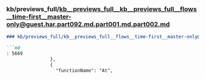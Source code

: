 ### kb/previews_full/kb__previews_full__kb__previews_full__flows__time-first__master-only@guest.har.part092.md.part001.md.part002.md

```md
### kb/previews_full/kb__previews_full__flows__time-first__master-only@guest.har.part092.md.part001.md (part 002)

```md
: 5669
                },
                {
                  "functionName": "At",
       
```

```

```
